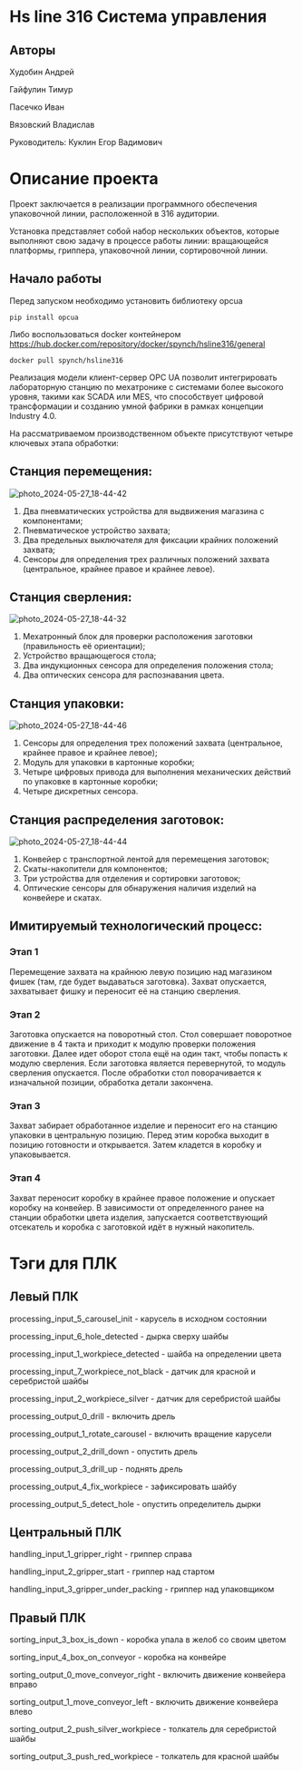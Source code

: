 # Hs line 316 Система управления 
 
## Авторы 
 
Худобин Андрей

Гайфулин Тимур

Пасечко Иван

Вязовский Владислав 
 
Руководитель: 
Куклин Егор Вадимович 
 
# Описание проекта 
 
Проект заключается в реализации программного обеспечения упаковочной линии, расположенной в 316 аудитории. 
 
Установка представляет собой набор нескольких объектов, которые выполняют свою задачу в процессе работы линии: вращающейся платформы, гриппера, упаковочной линии, сортировочной линии. 
 
## Начало работы 
 
Перед запуском необходимо установить библиотеку opcua 
 
    pip install opcua 
 
Либо воспользоваться docker контейнером  
    https://hub.docker.com/repository/docker/spynch/hsline316/general  

    docker pull spynch/hsline316

Реализация модели клиент-сервер OPC UA позволит интегрировать лабораторную станцию по мехатронике с системами более высокого уровня, такими как SCADA или MES, что способствует цифровой трансформации и созданию умной фабрики в рамках концепции Industry 4.0.   

На рассматриваемом производственном объекте присутствуют четыре ключевых этапа обработки: 
 
## Станция перемещения: 

 ![photo_2024-05-27_18-44-42](https://github.com/Spynch/HS_line316/assets/110130006/954335ad-1ccb-4438-a3f8-2222028dbce3)

1. Два пневматических устройства для выдвижения магазина с компонентами; 
2. Пневматическое устройство захвата; 
3. Два предельных выключателя для фиксации крайних положений захвата; 
4. Сенсоры для определения трех различных положений захвата (центральное, крайнее правое и крайнее левое). 
 
## Станция сверления: 

![photo_2024-05-27_18-44-32](https://github.com/Spynch/HS_line316/assets/110130006/494b93d8-83f6-4c23-a437-ab748e7b1125)

1. Мехатронный блок для проверки расположения заготовки (правильность её ориентации); 
2. Устройство вращающегося стола; 
3. Два индукционных сенсора для определения положения стола; 
4. Два оптических сенсора для распознавания цвета. 
 
## Станция упаковки: 

![photo_2024-05-27_18-44-46](https://github.com/Spynch/HS_line316/assets/110130006/7fd1a6e3-e4ea-4f62-ad4f-d0270033e25f)

1. Сенсоры для определения трех положений захвата (центральное, крайнее правое и крайнее левое); 
2. Модуль для упаковки в картонные коробки; 
3. Четыре цифровых привода для выполнения механических действий по упаковке в картонные коробки; 
4. Четыре дискретных сенсора. 
 
## Станция распределения заготовок: 

 ![photo_2024-05-27_18-44-44](https://github.com/Spynch/HS_line316/assets/110130006/1e70fb35-7167-40b7-9e6b-237a5c021b98)

1. Конвейер с транспортной лентой для перемещения заготовок; 
2. Скаты-накопители для компонентов; 
3. Три устройства для отделения и сортировки заготовок; 
4. Оптические сенсоры для обнаружения наличия изделий на конвейере и скатах.
  
 
## Имитируемый технологический процесс: 
 
### Этап 1 
 
Перемещение захвата на крайнюю левую позицию над магазином фишек (там, где будет выдаваться заготовка). Захват опускается, захватывает фишку и переносит её на станцию сверления. 
 
### Этап 2 
 
Заготовка опускается на поворотный стол. Стол совершает поворотное движение в 4 такта и приходит к модулю проверки положения заготовки. Далее идет оборот стола ещё на один такт, чтобы попасть к модулю сверления. Если заготовка является перевернутой, то модуль сверления опускается. После обработки стол поворачивается к изначальной позиции, обработка детали закончена. 
 
### Этап 3 
 
Захват забирает обработанное изделие и переносит его на станцию упаковки в центральную позицию. Перед этим коробка выходит в позицию готовности и открывается. Затем кладется в коробку и упаковывается. 
 
### Этап 4 
 
Захват переносит коробку в крайнее правое положение и опускает коробку на конвейер. В зависимости от определенного ранее на станции обработки цвета изделия, запускается соответствующий отсекатель и коробка c заготовкой идёт в нужный накопитель. 
 
# Тэги для ПЛК 
 
## Левый ПЛК 
 
processing_input_5_carousel_init - карусель в исходном состоянии 
 
processing_input_6_hole_detected - дырка сверху шайбы 
 
processing_input_1_workpiece_detected - шайба на определении цвета 
 
processing_input_7_workpiece_not_black - датчик для красной и серебристой шайбы 
 
processing_input_2_workpiece_silver - датчик для серебристой шайбы 
 
processing_output_0_drill - включить дрель 
 
processing_output_1_rotate_carousel - включить вращение карусели 
 
processing_output_2_drill_down - опустить дрель 
 
processing_output_3_drill_up - поднять дрель 
 
processing_output_4_fix_workpiece - зафиксировать шайбу 
 
processing_output_5_detect_hole - опустить определитель дырки 
 
## Центральный ПЛК 
 
handling_input_1_gripper_right - гриппер справа 
 
handling_input_2_gripper_start - гриппер над стартом 
 
handling_input_3_gripper_under_packing - гриппер над упаковщиком 
 
## Правый ПЛК 
 
sorting_input_3_box_is_down - коробка упала в желоб со своим цветом 
 
sorting_input_4_box_on_conveyor - коробка на конвейре 
 
sorting_output_0_move_conveyor_right - включить движение конвейера вправо 
 
sorting_output_1_move_conveyor_left - включить движение конвейера влево 
 
sorting_output_2_push_silver_workpiece - толкатель для серебристой шайбы 
 
sorting_output_3_push_red_workpiece - толкатель для красной шайбы
